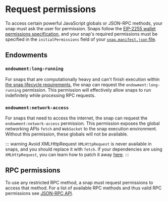 # Request permissions

To access certain powerful JavaScript globals or JSON-RPC methods, your snap must ask the user for permission.
Snaps follow the [EIP-2255 wallet permissions specification](https://eips.ethereum.org/EIPS/eip-2255),
and your snap's required permissions must be specified in the `initialPermissions` field of your
[`snap.manifest.json` file](./snaps-development-guide.md#the-snap-manifest).

## Endowments

### `endowment:long-running`

For snaps that are computationally heavy and can't finish execution within
[the snap lifecycle requirements](./snaps-development-guide.md#the-snap-lifecycle), the snap can
request the `endowment:long-running` permission.
This permission will effectively allow snaps to run indefinitely while processing RPC requests.

### `endowment:network-access`

For snaps that need to access the internet, the snap can request the `endowment:network-access` permission.
This permission exposes the global networking APIs `fetch` and `WebSocket` to the snap execution environment.
Without this permission, these globals will not be available.

::: warning Avoid XMLHttpRequest
`XMLHttpRequest` is never available in snaps, and you should replace it with `fetch`.
If your dependencies are using `XMLHttpRequest`, you can learn how to patch it away
[here](./snaps-patching-dependencies.md#patching-the-use-of-xmlhttprequest).
:::

## RPC permissions

To use any restricted RPC method, a snap must request permissions to access that method.
For a list of available RPC methods and thus valid RPC permissions see
[JSON-RPC API](./snaps-rpc-api.html#restricted-methods).
